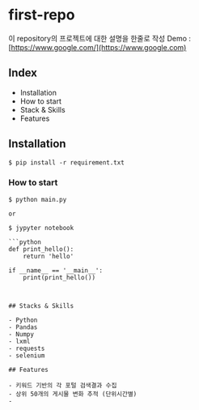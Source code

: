 # first-repo

이 repository의 프로젝트에 대한 설명을 한줄로 작성
Demo : [https://www.google.com/](https://www.google.com)

## Index 

- Installation 
- How to start 
- Stack & Skills
- Features 

## Installation 

``` shell
$ pip install -r requirement.txt
```

### How to start 

``` shell 
$ python main.py

or 

$ jypyter notebook 

```python 
def print_hello():
    return 'hello'

if __name__ == '__main__':
    print(print_hello())



## Stacks & Skills 

- Python 
- Pandas 
- Numpy 
- lxml 
- requests
- selenium

## Features 

- 키워드 기반의 각 포털 검색결과 수집
- 상위 50개의 게시물 변화 추적 (단위시간별) 
-

